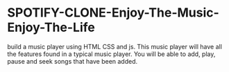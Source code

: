 # SPOTIFY-CLONE-Enjoy-The-Music-Enjoy-The-Life
 build a music player using HTML CSS and js. This music player will have all the features found in a typical music player. You will be able to add, play, pause and seek songs that have been added. 
